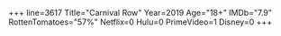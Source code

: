 +++
line=3617
Title="Carnival Row"
Year=2019
Age="18+"
IMDb="7.9"
RottenTomatoes="57%"
Netflix=0
Hulu=0
PrimeVideo=1
Disney=0
+++

